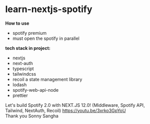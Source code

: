 # learn-nextjs-spotify

**How to use**

- spotify premium
- must open the spotify in parallel

**tech stack in project:** <br>

- nextjs <br>
- next-auth <br>
- typescript <br>
- tailwindcss <br>
- recoil a state management library<br>
- lodash <br>
- spotify-web-api-node <br>
- prettier <br>

Let's build Spotify 2.0 with NEXT.JS 12.0! (Middleware, Spotify API, Tailwind, NextAuth, Recoil)
https://youtu.be/3xrko3GpYoU <br>
Thank you Sonny Sangha
